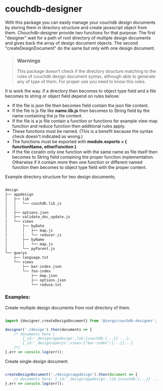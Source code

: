 # couchdb-designer

With this package you can easily manage your couchdb design documents by storing them in directory structure and create javascript object from them. Chouchdb-designer provide two functions for that purpose: The first "designer" wait for a path of root directory of multiple design documents and gives back the array of design document objects. The second "createDesignDocument" do the same but only with one design document. 

>### Warnings
>This package doesn't check if the directory structure matching to the rules of couchdb design document syntax, although able to generate any of type of them. For proper use you need to know this rules.

It is work the way. if a directory then becomes to object type field and a file becomes to string or object field depend on rules belove:
- If the file is json file then becomes field contain the json file content.
- If the file is js file like **name.lib.js** then becomes to String field by the name containing the js file content.
- If the file is a js file contain a function or functions for example view map function and reduce function then additional rules apply.
 - These functions must be named. (This is a benefit because the syntax check doesn't indicated as wrong.)
 - The functions must be exported with **module.exports = { functionName, otherFunction }**
 - If the file conatin only one function with the same name as file itself then becomes to String field containing the proper function implementation. Otherwise if it contain more then one function or different named function then becomes to object type field with the proper content.

Example directory structure for two design documents;

```bash

design
├── appdesign
│   ├── lib
│   │   └── couchdb.lib.js
│   │    
│   ├── options.json
│   ├── validate_doc_update.js
│   └── views
│       ├── byDate
│       │   ├── map.js
│       │   └── reducer.js
│       ├── byName
│       │   └── map.js
│       └── pyParent.js
└── querys
    ├── language.txt
    └── views
        ├── bar-index.json
        └── foo-index
            ├── map.json
            ├── options.json
            └── reduce.txt

```

### Examples:

Create multiple design documents from root directory of them.

```javascript

import {designer,createDesignDocument} from '@zargu/couchdb-designer';

designer('./design').then(documents => {
    /* documents here [
        {_id:'_design/appdesign',lib:{couchdb:{...}} ...},
        {_id:'_design/querys',views:{"bar-index":{...}}...}
    ]*/
},err => console.log(err));

```

Create single design document.

```javascript

createDesignDocument('./design/appdesign').then(document => {
    // documents here: {_id:'_design/appdesign',lib:{couchdb:{...}} ...}
},err => console.log(err));